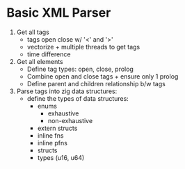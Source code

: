 # Basic XML Parser

1. Get all tags
   - tags open close w/ '<' and '>'
   - vectorize + multiple threads to get tags
   - time difference
2. Get all elements
   - Define tag types: open, close, prolog
   - Combine open and close tags + ensure only 1 prolog
   - Define parent and children relationship b/w tags
3. Parse tags into zig data structures:
   - define the types of data structures:
     - enums
       - exhaustive
       - non-exhaustive
     - extern structs
     - inline fns
     - inline pfns
     - structs
     - types (u16, u64)
